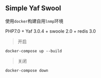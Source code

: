 ## Simple Yaf Swool 

使用`docker`构建自用`lnmp`环境

PHP7.0 + Yaf 3.0.4 + swoole 2.0 +  redis 3.0

> 开启

```
docker-compose up --build
```

> 关闭

```
docker-compose down
```
